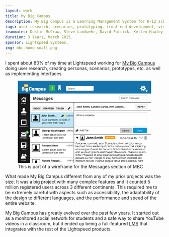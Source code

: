 ```yaml
---
layout: work
title: My Big Campus
description: My Big Campus is a Learning Management System for K-12 schools developed by Lightspeed Systems.
tags: user research, scenarios, prototyping, front-end development, visual design.
teammates: Dustin McCraw, Steve Landwehr, David Patrick, Kellen Hawley, Andrew Hecht, Sam Bible, Aaron Benson, Ryan Bond, Carson McMillan.
duration: 3 Years, March 2015.
sponsor: Lightspeed Systems.
img: mbc-home-small.png
---
```


I spent about 80% of my time at Lightspeed working for <a href="http://www.mybigcampus.com/">My Big Campus</a> doing user research, creating personas, scenarios, prototypes, etc. as well as implementing interfaces.
<figure>
<img src="/images/mbc-wf1.png" alt="wireframe of mbc">
<figcaption>This is part of a wireframe for the Messages section of MBC</figcaption>
</figure>
What made My Big Campus different from any of my prior projects was the size. It was a big project with many complex features and it counted 5 million registered users across 3 different continents. This required me to be extremely careful with aspects such as accessibility, the adaptability of the design to different languages, and the performance and speed of the entire website.

My Big Campus has greatly evolved over the past few years. It started out as a monitored social network for students and a safe way to share YouTube videos in a classroom, but it ended up being a full-featured <acronym title="Learning Management System">LMS</acronym> that integrates with the rest of the Lightspeed products.